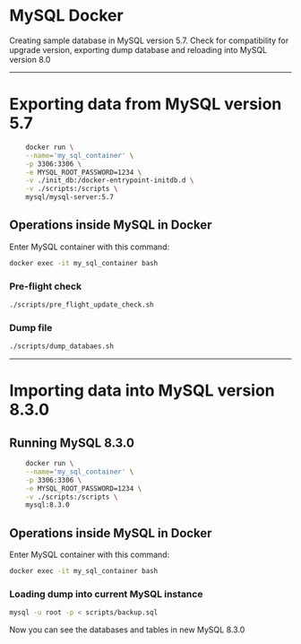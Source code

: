 # MySQL Docker

Creating sample database in MySQL version 5.7. Check for compatibility for upgrade version, exporting dump database and reloading into MySQL version 8.0

___

# Exporting data from MySQL version 5.7
```bash
    docker run \
    --name='my_sql_container' \
    -p 3306:3306 \
    -e MYSQL_ROOT_PASSWORD=1234 \
    -v ./init_db:/docker-entrypoint-initdb.d \
    -v ./scripts:/scripts \
    mysql/mysql-server:5.7 
```

## Operations inside MySQL in Docker

Enter MySQL container with this command:
```bash
docker exec -it my_sql_container bash 
```

### Pre-flight check
```bash
./scripts/pre_flight_update_check.sh
```

### Dump file
```bash
./scripts/dump_databaes.sh
```
___
# Importing data into MySQL version 8.3.0

## Running MySQL 8.3.0
```bash
    docker run \
    --name='my_sql_container' \
    -p 3306:3306 \
    -e MYSQL_ROOT_PASSWORD=1234 \
    -v ./scripts:/scripts \
    mysql:8.3.0
```

## Operations inside MySQL in Docker
Enter MySQL container with this command:
```bash
docker exec -it my_sql_container bash 
```

### Loading dump into current MySQL instance

```bash
mysql -u root -p < scripts/backup.sql 
```

Now you can see the databases and tables in new MySQL 8.3.0